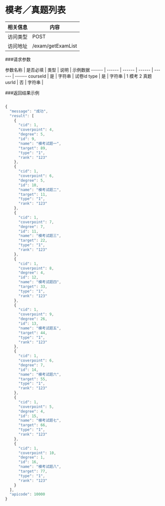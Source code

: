 
# 模考／真题列表
 相关信息 | 内容
 ------ | ------
 访问类型 | POST
 访问地址 | /exam/getExamList

###请求参数

 参数名称 | 是否必填 | 类型 | 说明 | 示例数据
 ------ | ------ | ------ | ------ | ------ | ------
 courseId | 是 | 字符串 | 试卷id
 type | 是 | 字符串 | 1 模考 2 真题
 usrId | 否 | 字符串 |

###返回结果示例

```javascript

{
  "message": "成功",
  "result": [
    {
      "cid": 1,
      "coverpoint": 4,
      "degree": 5,
      "id": 9,
      "name": "模考试题一",
      "target": 89,
      "type": "1",
      "rank": "123"
    },
    {
      "cid": 1,
      "coverpoint": 6,
      "degree": 5,
      "id": 10,
      "name": "模考试题二",
      "target": 11,
      "type": "1",
      "rank": "123"
    },
    {
      "cid": 1,
      "coverpoint": 7,
      "degree": 7,
      "id": 11,
      "name": "模考试题三",
      "target": 22,
      "type": "1",
      "rank": "123"
    },
    {
      "cid": 1,
      "coverpoint": 8,
      "degree": 4,
      "id": 12,
      "name": "模考试题四",
      "target": 33,
      "type": "1",
      "rank": "123"
    },
    {
      "cid": 1,
      "coverpoint": 9,
      "degree": 26,
      "id": 13,
      "name": "模考试题五",
      "target": 44,
      "type": "1",
      "rank": "123"
    },
    {
      "cid": 1,
      "coverpoint": 6,
      "degree": 7,
      "id": 14,
      "name": "模考试题六",
      "target": 55,
      "type": "1",
      "rank": "123"
    },
    {
      "cid": 1,
      "coverpoint": 5,
      "degree": 4,
      "id": 15,
      "name": "模考试题七",
      "target": 66,
      "type": "1",
      "rank": "123"
    },
    {
      "cid": 1,
      "coverpoint": 10,
      "degree": 1,
      "id": 16,
      "name": "模考试题八",
      "target": 77,
      "type": "1",
      "rank": "123"
    }
  ],
  "apicode": 10000
}

```
